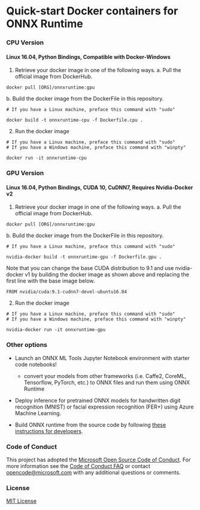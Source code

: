 # Quick-start Docker containers for ONNX Runtime

### CPU Version
#### Linux 16.04, Python Bindings, Compatible with Docker-Windows
1. Retrieve your docker image in one of the following ways.
  a. Pull the official image from DockerHub.
  ```
  docker pull [ORG]/onnxruntime:gpu
  ```
  b. Build the docker image from the DockerFile in this repository.
  ```
  # If you have a Linux machine, preface this command with "sudo"

  docker build -t onnxruntime-cpu -f Dockerfile.cpu .
  ```
2. Run the docker image
  ```
  # If you have a Linux machine, preface this command with "sudo"
  # If you have a Windows machine, preface this command with "winpty"

  docker run -it onnxruntime-cpu
  ```

### GPU Version
#### Linux 16.04, Python Bindings, CUDA 10, CuDNN7, Requires Nvidia-Docker v2
1. Retrieve your docker image in one of the following ways.
  a. Pull the official image from DockerHub.
  ```
  docker pull [ORG]/onnxruntime:gpu
  ```
  b. Build the docker image from the DockerFile in this repository.
  ```
  # If you have a Linux machine, preface this command with "sudo"

  nvidia-docker build -t onnxruntime-gpu -f Dockerfile.gpu .
  ```
  Note that you can change the base CUDA distribution to 9.1 and use nvidia-docker v1
  by building the docker image as shown above and replacing the first line with the base image below.
  ```
  FROM nvidia/cuda:9.1-cudnn7-devel-ubuntu16.04
  ```
2. Run the docker image
  ```
  # If you have a Linux machine, preface this command with "sudo"
  # If you have a Windows machine, preface this command with "winpty"

  nvidia-docker run -it onnxruntime-gpu
  ```
### Other options
- Launch an ONNX ML Tools Jupyter Notebook environment with starter code notebooks!
    - convert your models from other frameworks (i.e. Caffe2, CoreML,
      Tensorflow, PyTorch, etc.) to ONNX files and run them using ONNX Runtime

- Deploy inference for pretrained ONNX models for handwritten digit recognition (MNIST)
or facial expression recognition (FER+) using Azure Machine Learning.

- Build ONNX runtime from the source code by following [these instructions for developers](../BUILD.md).

### Code of Conduct
This project has adopted the [Microsoft Open Source Code of Conduct](https://opensource.microsoft.com/codeofconduct/).
For more information see the [Code of Conduct FAQ](https://opensource.microsoft.com/codeofconduct/faq/)
or contact [opencode@microsoft.com](mailto:opencode@microsoft.com) with any additional questions or comments.

### License
[MIT License](../LICENSE)
